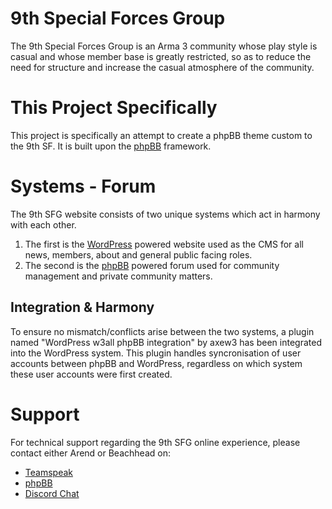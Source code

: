 # 9th Special Forces Group
The 9th Special Forces Group is an Arma 3 community whose play style is casual and whose member base is greatly restricted, so as to reduce the need for structure and increase the casual atmosphere of the community.

# This Project Specifically
This project is specifically an attempt to create a phpBB theme custom to the 9th SF. It is built upon the [phpBB](https://www.phpbb.com/) framework.

# Systems - Forum
The 9th SFG website consists of two unique systems which act in harmony with each other.
1. The first is the [WordPress](https://wordpress.org/) powered website used as the CMS for all news, members, about and general public facing roles.
2. The second is the [phpBB](https://www.phpbb.com/) powered forum used for community management and private community matters.

## Integration & Harmony
To ensure no mismatch/conflicts arise between the two systems, a plugin named "WordPress w3all phpBB integration" by axew3 has been integrated into the WordPress system. This plugin handles syncronisation of user accounts between phpBB and WordPress, regardless on which system these user accounts were first created.

# Support
For technical support regarding the 9th SFG online experience, please contact either Arend or Beachhead on:
* [Teamspeak](ts3server://9thsfg.teamspeak3.com)
* [phpBB](http://www.9thsfg.com/forum)
* [Discord Chat](https://discord.gg/py6rShb)